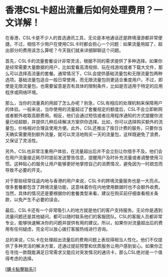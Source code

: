 # 香港CSL卡超出流量后如何处理费用？一文详解！

在香港，CSL卡是不少人的首选通讯工具，无论是本地通话还是跨境漫游都非常便捷。不过，相信不少用户在使用CSL卡时都会担心一个问题：如果流量用超了，超出部分的费用该怎么算呢？今天我们就来详细聊聊这个问题。

首先，CSL卡的流量套餐设计非常灵活，根据不同的需求提供了多种选择。如果你是经常需要大量数据的用户，比如爱看高清视频、玩在线游戏或者下载大文件，那么可以选择高流量的套餐。通常情况下，CSL会提供基础流量包和无限流量包两种选项。基础流量包适合一般日常使用，而无限流量包则更适合重度用户。不过，即使是无限流量包，也需要留意是否有具体的限制条件，比如是否适用于特定的应用程序或网络环境。

那么，当你的流量真的用超了怎么办呢？别急，CSL有相应的处理机制来保障用户的体验。一般来说，当你使用的流量超过了套餐规定的额度后，CSL不会立即断网或者额外收取高额费用。相反，他们会通过短信或者应用程序通知的方式提醒你流量已经超额，并提供几种后续解决方案供你选择。比如，你可以选择购买额外的流量包，价格相对合理且使用方便。此外，CSL还推出了按日计费的服务，只要你当天确实需要用到额外流量，就可以灵活地购买一天的流量包，这样既避免了浪费，又保证了灵活性。

另外，CSL也非常注重用户体验，在流量超出后并不会立刻让你措手不及。他们会在用户流量接近耗尽时提前发送警告信息，提醒用户及时补充流量或者调整使用习惯。这种贴心的服务让用户能够更好地掌控自己的消费情况，避免因为一时疏忽而导致不必要的开支。

对于那些经常往返内地与香港的用户来说，CSL卡的跨境流量服务也是一大亮点。很多套餐都包含了跨境流量功能，这意味着你在内地使用数据时也不会额外收费。当然，具体的情况还是要根据你的套餐类型来看，建议在购买前仔细查看相关条款，以免产生不必要的误会。

最后，CSL卡还有一个非常吸引人的地方就是他们的客户支持服务。无论你是遇到流量问题还是其他疑问，都可以随时联系他们的客服团队。CSL的客服人员都非常专业，能够快速解决你的问题并提供有用的建议。所以，如果你对流量超出后的费用有任何疑虑，完全可以放心拨打客服热线进行咨询。

总的来说，CSL卡在处理超出流量后的费用问题上表现得相当人性化。他们不仅提供了多种灵活的解决方案，还通过提前预警和优质服务让用户感到安心。如果你正在寻找一款既能满足日常需求又能应对突发情况的通讯卡，那么CSL绝对是一个值得考虑的选择。

[[購卡點擊聯系](https://t.me/s/SXDXQF)]]